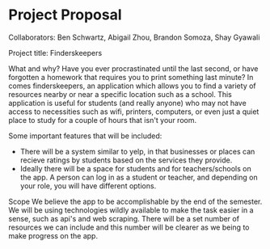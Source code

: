 # Project Proposal
Collaborators:
Ben Schwartz, Abigail Zhou, Brandon Somoza, Shay Gyawali

Project title:
Finderskeepers

What and why?
Have you ever procrastinated until the last second, or have forgotten a homework that requires you to print something last minute? In comes finderskeepers, an application which allows you to find a variety of resources nearby or near a specific location such as a school. This application is useful for students (and really anyone) who may not have access to necessities such as wifi, printers, computers, or even just a quiet place to study for a couple of hours that isn't your room. 

Some important features that will be included:
- There will be a system similar to yelp, in that businesses or places can recieve ratings by students based on the services they provide. 
- Ideally there will be a space for students and for teachers/schools on the app. A person can log in as a student or teacher, and depending on your role, you will have different options. 

Scope
We believe the app to be accomplishable by the end of the semester. We will be using technologies wildly available to make the task easier in a sense, such as api's and web scraping. There will be a set number of resources we can include and this number will be clearer as we being to make progress on the app.
